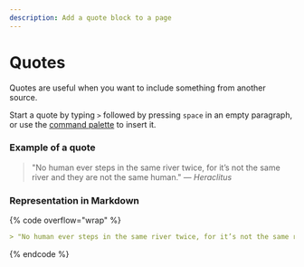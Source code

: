 ```yaml
---
description: Add a quote block to a page
---
```


# Quotes

Quotes are useful when you want to include something from another source.

Start a quote by typing `>` followed by pressing `space` in an empty paragraph, or use the [command palette](./#command-palette) to insert it.

### Example of a quote

> "No human ever steps in the same river twice, for it’s not the same river and they are not the same human." — _Heraclitus_

### Representation in Markdown

{% code overflow="wrap" %}

```markdown
> "No human ever steps in the same river twice, for it’s not the same river and they are not the same human." — _Heraclitus_
```

{% endcode %}
